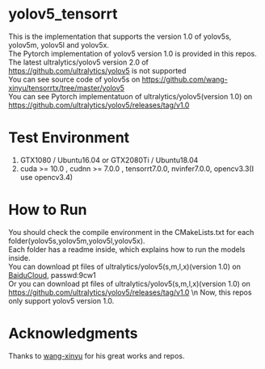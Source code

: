 # yolov5_tensorrt
This is the implementation that supports the version 1.0 of yolov5s, yolov5m, yolov5l and yolov5x.\
The Pytorch implementation of yolov5 version 1.0 is provided in this repos.\
The latest ultralytics/yolov5 version 2.0 of https://github.com/ultralytics/yolov5 is not supported \
You can see source code of yolov5s on https://github.com/wang-xinyu/tensorrtx/tree/master/yolov5 \
You can see Pytorch implementatuon of ultralytics/yolov5(version 1.0) on https://github.com/ultralytics/yolov5/releases/tag/v1.0

# Test Environment
1. GTX1080 / Ubuntu16.04 or GTX2080Ti / Ubuntu18.04 
2. cuda >= 10.0 , cudnn >= 7.0.0 , tensorrt7.0.0, nvinfer7.0.0, opencv3.3(I use opencv3.4)

# How to Run
You should check the compile environment in the CMakeLists.txt for each folder(yolov5s,yolov5m,yolov5l,yolov5x).\
Each folder has a readme inside, which explains how to run the models inside.\
You can download pt files of ultralytics/yolov5(s,m,l,x)(version 1.0) on [BaiduCloud](https://pan.baidu.com/s/1uFc8CNCINV1F4ta-PlcAGw), passwd:9cw1 \
Or you can download pt files of ultralytics/yolov5(s,m,l,x)(version 1.0) on https://github.com/ultralytics/yolov5/releases/tag/v1.0 \n
Now, this repos only support yolov5 version 1.0. 


# Acknowledgments
Thanks to [wang-xinyu](https://github.com/wang-xinyu/tensorrtx) for his great works and repos.
